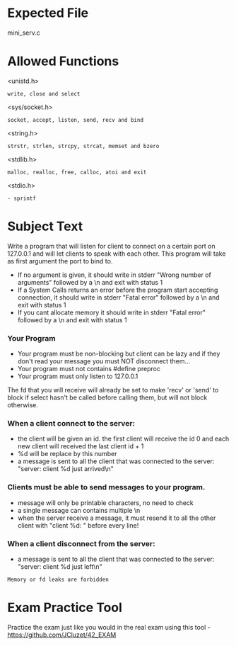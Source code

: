 # Expected File

mini_serv.c

# Allowed Functions

<unistd.h>

```
write, close and select
```

<sys/socket.h>

```
socket, accept, listen, send, recv and bind
```

<string.h>

```
strstr, strlen, strcpy, strcat, memset and bzero
```

<stdlib.h>

```
malloc, realloc, free, calloc, atoi and exit
```

<stdio.h>

```
- sprintf
```

# Subject Text

Write a program that will listen for client to connect on a certain port on 127.0.0.1 and will let clients to speak with each other. This program will take as first argument the port to bind to.

- If no argument is given, it should write in stderr "Wrong number of arguments" followed by a \n and exit with status 1
- If a System Calls returns an error before the program start accepting connection, it should write in stderr "Fatal error" followed by a \n and exit with status 1
- If you cant allocate memory it should write in stderr "Fatal error" followed by a \n and exit with status 1

### Your Program

- Your program must be non-blocking but client can be lazy and if they don't read your message you must NOT disconnect them...
- Your program must not contains #define preproc
- Your program must only listen to 127.0.0.1

The fd that you will receive will already be set to make 'recv' or 'send' to block if select hasn't be called before calling them, but will not block otherwise.

### When a client connect to the server:

- the client will be given an id. the first client will receive the id 0 and each new client will received the last client id + 1
- %d will be replace by this number
- a message is sent to all the client that was connected to the server: "server: client %d just arrived\n"

### Clients must be able to send messages to your program.

- message will only be printable characters, no need to check
- a single message can contains multiple \n
- when the server receive a message, it must resend it to all the other client with "client %d: " before every line!

### When a client disconnect from the server:

- a message is sent to all the client that was connected to the server: "server: client %d just left\n"

```
Memory or fd leaks are forbidden
```

# Exam Practice Tool

Practice the exam just like you would in the real exam using this tool - https://github.com/JCluzet/42_EXAM

